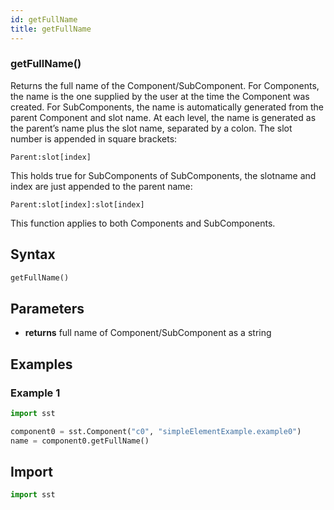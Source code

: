 ```yaml
---
id: getFullName
title: getFullName
---
```


<!---
SAND2022-6843 O
Source: sst-documentation/manuals/python
--->
### getFullName()

Returns the full name of the Component/SubComponent. For Components, the name is the one supplied by the user at the time the Component was created. For SubComponents, the name is automatically generated from the parent Component and slot name. At each level, the name is generated as the parent’s name plus the slot name, separated by a colon. The slot number is appended in square brackets: 

`Parent:slot[index]`

This holds true for SubComponents of SubComponents, the slotname and index are just appended to the parent name: 

`Parent:slot[index]:slot[index]`

This function applies to both Components and SubComponents.

## Syntax
```python
getFullName()
```

## Parameters
* **returns** full name of Component/SubComponent as a string


## Examples

### Example 1
```python
import sst

component0 = sst.Component("c0", "simpleElementExample.example0")
name = component0.getFullName()
```

## Import
```python
import sst
```
